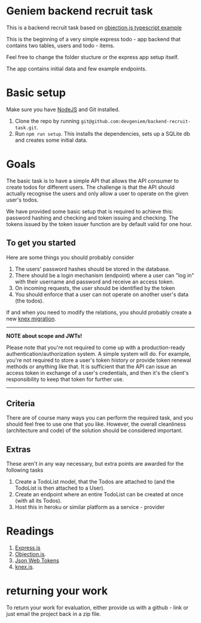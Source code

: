 # Geniem backend recruit task

This is a backend recruit task based on [objection.js typescript example](https://github.com/Vincit/objection.js/tree/master/examples/express-ts)

This is the beginning of a very simple express todo - app backend that contains two tables, users and todo - items.

Feel free to change the folder stucture or the express app setup itself.

The app contains initial data and few example endpoints. 

# Basic setup

Make sure you have [NodeJS](https://nodejs.org/en/) and Git installed.

1. Clone the repo by running `git@github.com:devgeniem/backend-recruit-task.git`.
2. Run `npm run setup`. This installs the dependencies, sets up a SQLite db and creates some initial data.

# Goals

The basic task is to have a simple API that allows the API consumer to create todos for different users. The challenge is
that the API should actually recognise the users and only allow a user to operate on the given user's todos.

We have provided some basic setup that is required to achieve this: password hashing and checking and token issuing and checking.
The tokens issued by the token issuer function are by default valid for one hour.

## To get you started

Here are some things you should probably consider
1. The users' password hashes should be stored in the database.
1. There should be a login mechanism (endpoint) where a user can "log in" with their username and password and receive an access token.
1. On incoming requests, the user should be identified by the token
1. You should enforce that a user can not operate on another user's data (the todos).

If and when you need to modify the relations, you should probably create a new [knex migration](https://knexjs.org/#Migrations).

---
**NOTE about scope and JWTs!**

Please note that you're not required to come up with a production-ready authentication/authorization system. A simple system will do.
For example, you're not required to store a user's token history or provide token renewal methods or anything like that. It is sufficient
that the API can issue an access token in exchange of a user's credentials, and then it's the client's responsibility to keep that
token for further use.

---

## Criteria
There are of course many ways you can perform the required task, and you should feel free to use one that you like. However,
the overall cleanliness (architecture and code) of the solution should be considered important.

## Extras

These aren't in any way necessary, but extra points are awarded for the following tasks

1. Create a TodoList model, that the Todos are attached to (and the TodoList is then attached to a User).
1. Create an endpoint where an entire TodoList can be created at once (with all its Todos).
1. Host this in heroku or similar platform as a service - provider


# Readings

1. [Express.js](https://expressjs.com/)
1. [Objection.js](https://vincit.github.io/objection.js/).
1. [Json Web Tokens](jwt.io)
1. [knex.js](https://knexjs.org/).

# returning your work

To return your work for evaluation, either provide us with a github - link or just email the project back in a zip file.

